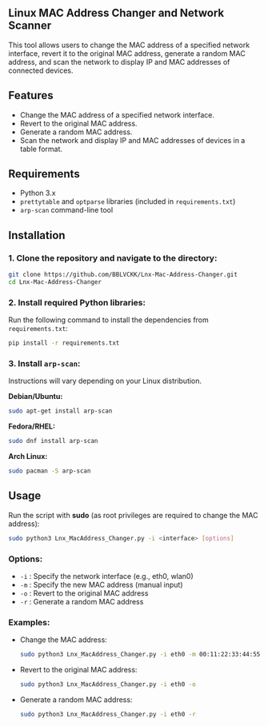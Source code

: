 ## Linux MAC Address Changer and Network Scanner
This tool allows users to change the MAC address of a specified network interface, revert it to the original MAC address, generate a random MAC address, and scan the network to display IP and MAC addresses of connected devices.

## Features
- Change the MAC address of a specified network interface.
- Revert to the original MAC address.
- Generate a random MAC address.
- Scan the network and display IP and MAC addresses of devices in a table format.

## Requirements
- Python 3.x
- `prettytable` and `optparse` libraries (included in `requirements.txt`)
- `arp-scan` command-line tool

## Installation

### 1. Clone the repository and navigate to the directory:
```bash
git clone https://github.com/BBLVCKK/Lnx-Mac-Address-Changer.git
cd Lnx-Mac-Address-Changer
```

### 2. Install required Python libraries:
Run the following command to install the dependencies from `requirements.txt`:
```bash
pip install -r requirements.txt
```

### 3. Install `arp-scan`:
Instructions will vary depending on your Linux distribution.

**Debian/Ubuntu:**
```bash
sudo apt-get install arp-scan
```

**Fedora/RHEL:**
```bash
sudo dnf install arp-scan
```

**Arch Linux:**
```bash
sudo pacman -S arp-scan
```

## Usage

Run the script with **sudo** (as root privileges are required to change the MAC address):

```bash
sudo python3 Lnx_MacAddress_Changer.py -i <interface> [options]
```

### Options:
- `-i` : Specify the network interface (e.g., eth0, wlan0)
- `-m` : Specify the new MAC address (manual input)
- `-o` : Revert to the original MAC address
- `-r` : Generate a random MAC address

### Examples:
- Change the MAC address:
   ```bash
   sudo python3 Lnx_MacAddress_Changer.py -i eth0 -m 00:11:22:33:44:55
   ```

- Revert to the original MAC address:
   ```bash
   sudo python3 Lnx_MacAddress_Changer.py -i eth0 -o
   ```

- Generate a random MAC address:
   ```bash
   sudo python3 Lnx_MacAddress_Changer.py -i eth0 -r
   ```
